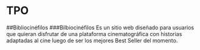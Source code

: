 # TPO
##Bibliocinéfilos
###Bilbiocinéfilos Es un sitio web diseñado para usuarios que quieran disfrutar de una plataforma cinematográfica con historias adaptadas al cine luego de ser los mejores Best Seller del momento.
 
